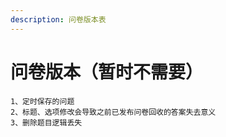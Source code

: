 ```yaml
---
description: 问卷版本表
---
```


# 问卷版本（暂时不需要）

```text
1、定时保存的问题
2、标题、选项修改会导致之前已发布问卷回收的答案失去意义
3、删除题目逻辑丢失
```

